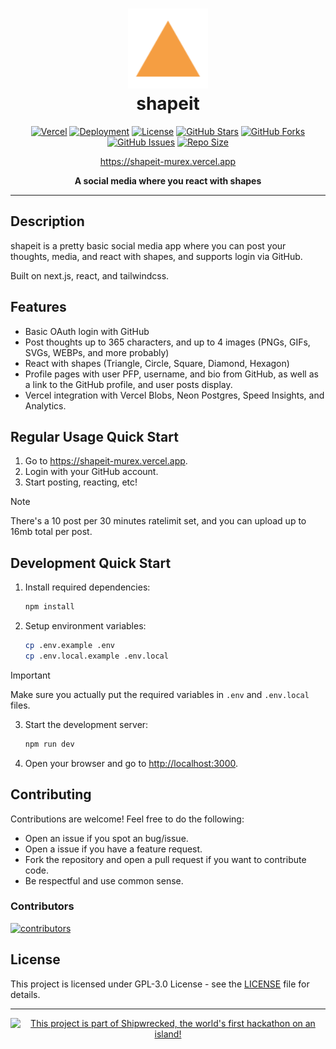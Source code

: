 <div align="center">
<h1>
<img src="public/favicon.png" alt="shapeit logo" width="128" height="128"> 
<br> 
shapeit

</h1>

[![Vercel](https://img.shields.io/badge/vercel-%23000000.svg?style=for-the-badge&logo=vercel&logoColor=white)](https://shapeit-murex.vercel.app)
[![Deployment](https://img.shields.io/github/deployments/BananaJeanss/shapeit/Production?style=for-the-badge&logo=vercel)](https://github.com/BananaJeanss/shapeit/deployments)
[![License](https://img.shields.io/github/license/BananaJeanss/shapeit?style=for-the-badge)](https://github.com/BananaJeanss/shapeit/blob/main/LICENSE)
[![GitHub Stars](https://img.shields.io/github/stars/BananaJeanss/shapeit?style=for-the-badge)](https://github.com/BananaJeanss/shapeit/stargazers)
[![GitHub Forks](https://img.shields.io/github/forks/BananaJeanss/shapeit?style=for-the-badge)](https://github.com/BananaJeanss/shapeit/network/members)
[![GitHub Issues](https://img.shields.io/github/issues/BananaJeanss/shapeit?style=for-the-badge)](https://github.com/BananaJeanss/shapeit/issues)
[![Repo Size](https://img.shields.io/github/repo-size/bananajeanss/shapeit?style=for-the-badge)](https://github.com/BananaJeanss/shapeit)

https://shapeit-murex.vercel.app

<b>A social media where you react with shapes</b>

</div>

---

## Description

shapeit is a pretty basic social media app where you can post your thoughts, media, and react with shapes, and supports login via GitHub.

Built on next.js, react, and tailwindcss.

## Features

- Basic OAuth login with GitHub
- Post thoughts up to 365 characters, and up to 4 images (PNGs, GIFs, SVGs, WEBPs, and more probably)
- React with shapes (Triangle, Circle, Square, Diamond, Hexagon)
- Profile pages with user PFP, username, and bio from GitHub, as well as a link to the GitHub profile, and user posts display.
- Vercel integration with Vercel Blobs, Neon Postgres, Speed Insights, and Analytics.

## Regular Usage Quick Start

1. Go to https://shapeit-murex.vercel.app.
2. Login with your GitHub account.
3. Start posting, reacting, etc!

> [!NOTE]
> There's a 10 post per 30 minutes ratelimit set, and you can upload up to 16mb total per post.

## Development Quick Start

1. Install required dependencies:

   ```bash
   npm install
   ```

2. Setup environment variables:
   ```bash
   cp .env.example .env
   cp .env.local.example .env.local
   ```

> [!IMPORTANT]
> Make sure you actually put the required variables in `.env` and `.env.local` files.

3. Start the development server:

   ```bash
   npm run dev
   ```

4. Open your browser and go to [http://localhost:3000](http://localhost:3000).

## Contributing

Contributions are welcome! Feel free to do the following:

- Open an issue if you spot an bug/issue.
- Open a issue if you have a feature request.
- Fork the repository and open a pull request if you want to contribute code.
- Be respectful and use common sense.

### Contributors

[![contributors](https://contributors-img.web.app/image?repo=BananaJeanss/shapeit)](https://github.com/BananaJeanss/shapeit/graphs/contributors)

## License

This project is licensed under GPL-3.0 License - see the [LICENSE](LICENSE) file for details.

---

<div align="center">
  <a href="https://shipwrecked.hackclub.com/?t=ghrm" target="_blank">
    <img src="https://hc-cdn.hel1.your-objectstorage.com/s/v3/739361f1d440b17fc9e2f74e49fc185d86cbec14_badge.png" 
         alt="This project is part of Shipwrecked, the world's first hackathon on an island!" 
         style="width: 35%;">
  </a>
</div>
